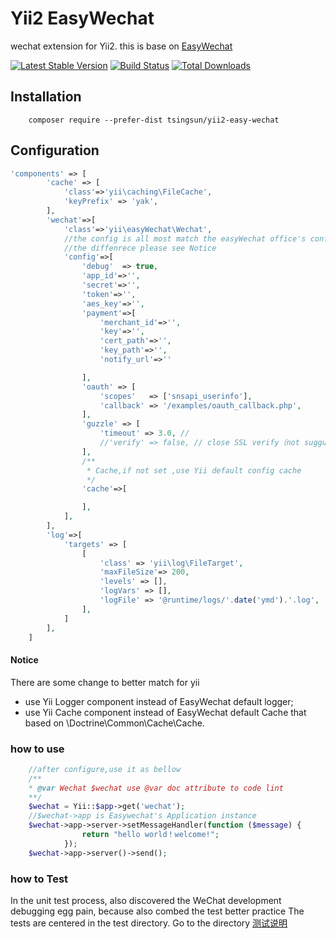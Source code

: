 Yii2 EasyWechat
===============

wechat extension for Yii2. this is base on [EasyWechat](https://easywechat.org) 

[![Latest Stable Version](https://poser.pugx.org/tsingsun/yii2-easy-wechat/v/stable.svg)](https://packagist.org/packages/tsingsun/yii2-easy-wechat)
[![Build Status](https://travis-ci.org/tsingsun/yii2-easy-wechat.png?branch=master)](https://travis-ci.org/tsingsun/yii2-easy-wechat)
[![Total Downloads](https://poser.pugx.org/tsingsun/yii2-easy-wechat/downloads.svg)](https://packagist.org/packages/tsingsun/yii2-easy-wechat)


Installation
----
```
    composer require --prefer-dist tsingsun/yii2-easy-wechat
```

Configuration
----

```php
'components' => [       
        'cache' => [
            'class'=>'yii\caching\FileCache',
            'keyPrefix' => 'yak',
        ],
        'wechat'=>[
            'class'=>'yii\easyWechat\Wechat',
            //the config is all most match the easyWechat office's config,
            //the diffenrece please see Notice
            'config'=>[                
                'debug'  => true,                
                'app_id'=>'',
                'secret'=>'',
                'token'=>'',
                'aes_key'=>'',
                'payment'=>[                   
                    'merchant_id'=>'',
                    'key'=>'',                    
                    'cert_path'=>'',
                    'key_path'=>'',                    
                    'notify_url'=>''

                ],               
                'oauth' => [
                    'scopes'   => ['snsapi_userinfo'],
                    'callback' => '/examples/oauth_callback.php',
                ],
                'guzzle' => [
                    'timeout' => 3.0, //
                    //'verify' => false, // close SSL verify（not suggust！！！）
                ],                
                /**
                 * Cache,if not set ,use Yii default config cache
                 */
                'cache'=>[

                ],
            ],
        ],
        'log'=>[
            'targets' => [
                [
                    'class' => 'yii\log\FileTarget',
                    'maxFileSize'=> 200,
                    'levels' => [],
                    'logVars' => [],
                    'logFile' => '@runtime/logs/'.date('ymd').'.log',
                ],
            ]
        ],
    ]
```
#### Notice
There are some change to better match for yii 
* use Yii Logger component instead of EasyWechat default logger;
* use Yii Cache component instead of EasyWechat default Cache that based on \Doctrine\Common\Cache\Cache.

### how to use

```php
    //after configure,use it as bellow
    /**
    * @var Wechat $wechat use @var doc attribute to code lint
    **/
    $wechat = Yii::$app->get('wechat');
    //$wechat->app is Easywechat's Application instance
    $wechat->app->server->setMessageHandler(function ($message) {
                return "hello world！welcome!";
            });
    $wechat->app->server()->send();
```

### how to Test

In the unit test process, also discovered the WeChat development debugging egg pain, because also combed the test better practice
The tests are centered in the test directory. Go to the directory [测试说明](./tests/README.md)
